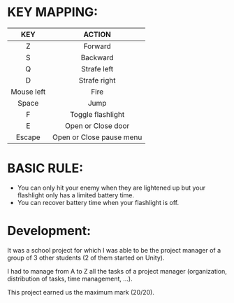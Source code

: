 # KEY MAPPING:

| KEY | ACTION |
| :-: | :-: |
| Z | Forward |
| S | Backward |
| Q | Strafe left |
| D | Strafe right|
| Mouse left | Fire |
| Space | Jump |
| F | Toggle flashlight |
| E | Open or Close door |
| Escape | Open or Close pause menu |


# BASIC RULE:

 - You can only hit your enemy when they are lightened up but your flashlight only has a limited battery time.
 - You can recover battery time when your flashlight is off.

# Development:

It was a school project for which I was able to be the project manager of a group of 3 other students (2 of them started on Unity).

I had to manage from A to Z all the tasks of a project manager (organization, distribution of tasks, time management, ...).

This project earned us the maximum mark (20/20).
